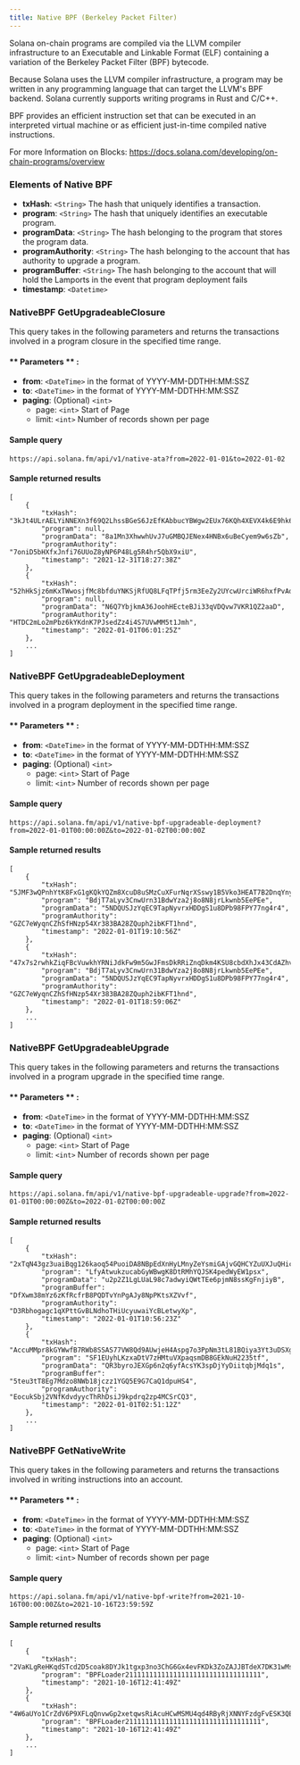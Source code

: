 ```yaml
---
title: Native BPF (Berkeley Packet Filter)
---
```

Solana on-chain programs are compiled via the LLVM compiler infrastructure to an Executable and Linkable Format (ELF) containing a variation of the Berkeley Packet Filter (BPF) bytecode.

Because Solana uses the LLVM compiler infrastructure, a program may be written in any programming language that can target the LLVM's BPF backend. Solana currently supports writing programs in Rust and C/C++.

BPF provides an efficient instruction set that can be executed in an interpreted virtual machine or as efficient just-in-time compiled native instructions.

For more Information on Blocks: https://docs.solana.com/developing/on-chain-programs/overview

### Elements of Native BPF
* **txHash**: `<String>` The hash that uniquely identifies a transaction.
* **program**: `<String>` The hash that uniquely identifies an executable program.
* **programData**: `<String>` The hash belonging to the program that stores the program data.
* **programAuthority**: `<String>` The hash belonging to the account that has authority to upgrade a program.
* **programBuffer**: `<String>` The hash belonging to the account that will hold the Lamports in the event that program deployment fails
* **timestamp**: `<Datetime>`

### NativeBPF GetUpgradeableClosure

This query takes in the following parameters and returns the transactions involved in a program closure in the specified time range.

#### ** Parameters ** :

- **from**: `<DateTime>` in the format of YYYY-MM-DDTHH:MM:SSZ
- **to**: `<DateTime>` in the format of YYYY-MM-DDTHH:MM:SSZ
- **paging**: (Optional) `<int>`
  - page: `<int>` Start of Page
  - limit: `<int>` Number of records shown per page

#### Sample query
```
https://api.solana.fm/api/v1/native-ata?from=2022-01-01&to=2022-01-02
```
#### Sample returned results
```
[
    {
        "txHash": "3kJt4ULrAELYiNNEXn3f69Q2LhssBGeS6JzEfKAbbucYBWgw2EUx76KQh4XEVX4k6E9hk6tShjn3TSA3y2TxVAw",
        "program": null,
        "programData": "8a1Mn3XhwwhUvJ7uGMBQJENex4HNBx6uBeCyem9w6sZb",
        "programAuthority": "7oniD5bHXfxJnfi76UUoZ8yNP6P48Lg5R4hr5QbX9xiU",
        "timestamp": "2021-12-31T18:27:38Z"
    },
    {
        "txHash": "52hHkSjz6mKxTWwosjfMc8bfduYNKSjRfUQ8LFqTPfj5rm3EeZy2UYcwUrciWR6hxfPvAdaYNfB8syKg6tc49xWm",
        "program": null,
        "programData": "N6Q7YbjkmA36JoohHEcteBJi33qVDQvw7VKR1QZ2aaD",
        "programAuthority": "HTDC2mLo2mPbz6kYKdnK7PJsedZz4i4S7UVwMM5t1Jmh",
        "timestamp": "2022-01-01T06:01:25Z"
    },
    ...
]
```

### NativeBPF GetUpgradeableDeployment

This query takes in the following parameters and returns the transactions involved in a program deployment in the specified time range.

#### ** Parameters ** :

- **from**: `<DateTime>` in the format of YYYY-MM-DDTHH:MM:SSZ
- **to**: `<DateTime>` in the format of YYYY-MM-DDTHH:MM:SSZ
- **paging**: (Optional) `<int>`
  - page: `<int>` Start of Page
  - limit: `<int>` Number of records shown per page

#### Sample query
```
https://api.solana.fm/api/v1/native-bpf-upgradeable-deployment?from=2022-01-01T00:00:00Z&to=2022-01-02T00:00:00Z
```
#### Sample returned results
```
[
    {
        "txHash": "5JMF3wQPnhYtK8FxG1gKQkYQZm8XcuD8uSMzCuXFurNqrXSswy1B5Vko3HEAT7B2DnqYnyEXRe43zMk64rkVxJ3u",
        "program": "BdjT7aLyv3CnwUrn31BdwYza2j8o8N8jrLkwnb5EePEe",
        "programData": "5NDQUSJzYqEC9TapNyvrxHDDgS1u8DPb98FPY77ng4r4",
        "programAuthority": "GZC7eWyqnCZhSfHNzp54Xr383BA28ZQuph2ibKFT1hnd",
        "timestamp": "2022-01-01T19:10:56Z"
    },
    {
        "txHash": "47x7s2rwhkZiqFBcVuwkhYRNiJdkFw9m5GwJFmsDkRRiZnqDkm4KSU8cbdXhJx43CdAZhvfkfeNAbCWb9pDhWMga",
        "program": "BdjT7aLyv3CnwUrn31BdwYza2j8o8N8jrLkwnb5EePEe",
        "programData": "5NDQUSJzYqEC9TapNyvrxHDDgS1u8DPb98FPY77ng4r4",
        "programAuthority": "GZC7eWyqnCZhSfHNzp54Xr383BA28ZQuph2ibKFT1hnd",
        "timestamp": "2022-01-01T18:59:06Z"
    },
    ...
]
```

### NativeBPF GetUpgradeableUpgrade

This query takes in the following parameters and returns the transactions involved in a program upgrade in the specified time range.

#### ** Parameters ** :

- **from**: `<DateTime>` in the format of YYYY-MM-DDTHH:MM:SSZ
- **to**: `<DateTime>` in the format of YYYY-MM-DDTHH:MM:SSZ
- **paging**: (Optional) `<int>`
  - page: `<int>` Start of Page
  - limit: `<int>` Number of records shown per page

#### Sample query
```
https://api.solana.fm/api/v1/native-bpf-upgradeable-upgrade?from=2022-01-01T00:00:00Z&to=2022-01-02T00:00:00Z
```
#### Sample returned results
```
[
    {
        "txHash": "2xTqN43gz3uaiBqg126kaoq54PuoiDA8NBpEdXnHyLMnyZeYsmiGAjvGQHCYZuUXJuQHicssXKvhzeGb2xkpP7Wa",
        "program": "LfyAtwukzucabGyWBwgK8DtRMhYQJSK4pedWyEW1psx",
        "programData": "u2p2Z1LgLUaL98c7adwyiQWtTEe6pjmN8ssKgFnjiyB",
        "programBuffer": "DfXwm38mYz6zKfRcfrB8PQDTvYnPgAJy8NpPKtsXZVvf",
        "programAuthority": "D3Rbhogagc1qXPttGvBLNdhoTHiUcyuwaiYcBLetwyXp",
        "timestamp": "2022-01-01T10:56:23Z"
    },
    {
        "txHash": "AccuMMpr8kGYWwfB7RWb8SSAS77VW8Qd9AUwjeH4Aspg7o3PpNm3tL81BQiya3Yt3uDSXgfggTUXWFRKKfnuNqB",
        "program": "SF1EUyhLKzxaDtV7zHMtuVXpaqsmDB8GEkNuH2235tf",
        "programData": "QR3byroJEXGp6n2q6yfAcsYK3spDjYyDiitqbjMdq1s",
        "programBuffer": "5teu3tT8Eg7Mdzo8NWb18jczz1YGQ5E9G7CaQ1dpuHS4",
        "programAuthority": "EocukSbj2VNfKdvdyycThRhDsiJ9kpdrq2zp4MCSrCQ3",
        "timestamp": "2022-01-01T02:51:12Z"
    },
    ...
]
```

### NativeBPF GetNativeWrite

This query takes in the following parameters and returns the transactions involved in writing instructions into an account.

#### ** Parameters ** :

- **from**: `<DateTime>` in the format of YYYY-MM-DDTHH:MM:SSZ
- **to**: `<DateTime>` in the format of YYYY-MM-DDTHH:MM:SSZ
- **paging**: (Optional) `<int>`
  - page: `<int>` Start of Page
  - limit: `<int>` Number of records shown per page

#### Sample query
```
https://api.solana.fm/api/v1/native-bpf-write?from=2021-10-16T00:00:00Z&to=2021-10-16T23:59:59Z
```
#### Sample returned results
```
[
    {
        "txHash": "2VaKLgReHKqdSTcd2D5coak8DYJk1tgxp3no3ChG6Gx4evFKDk3ZoZAJJBTdeX7DK31wMsopknGMkEe9oQo2F9YT",
        "program": "BPFLoader2111111111111111111111111111111111",
        "timestamp": "2021-10-16T12:41:49Z"
    },
    {
        "txHash": "4W6aUYo1CrZdV6P9XFLqQnvwGp2xetqwsRiAcuHCwMSMU4qd4RByRjXNNYFzdgFvESK3QEi7bFXmbbG3Ddf2LfgR",
        "program": "BPFLoader2111111111111111111111111111111111",
        "timestamp": "2021-10-16T12:41:49Z"
    },
    ...
]
```






